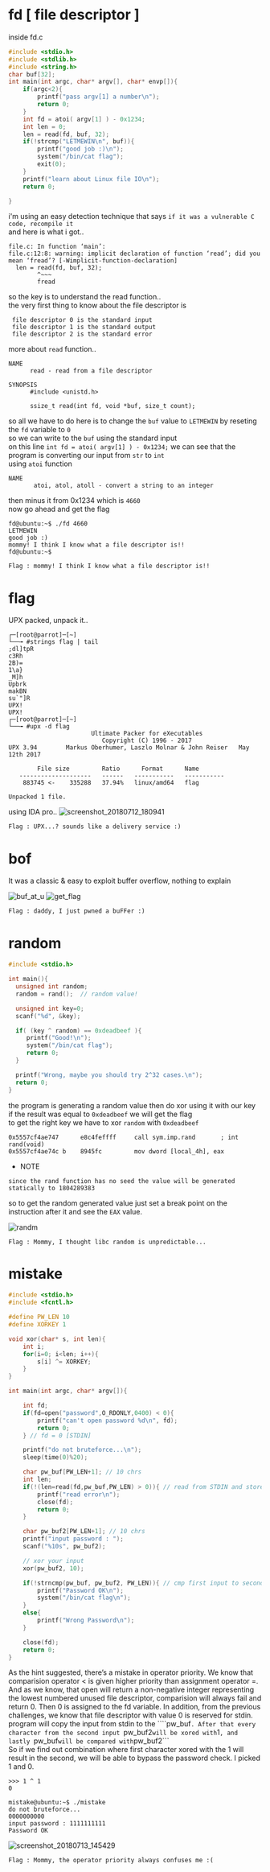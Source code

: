 # fd [  file descriptor ] 
inside fd.c
```C
#include <stdio.h>
#include <stdlib.h>
#include <string.h>
char buf[32];
int main(int argc, char* argv[], char* envp[]){
	if(argc<2){
		printf("pass argv[1] a number\n");
		return 0;
	}
	int fd = atoi( argv[1] ) - 0x1234;
	int len = 0;
	len = read(fd, buf, 32);
	if(!strcmp("LETMEWIN\n", buf)){
		printf("good job :)\n");
		system("/bin/cat flag");
		exit(0);
	}
	printf("learn about Linux file IO\n");
	return 0;

}
```
i'm using an easy detection technique that says ```if it was a vulnerable C code, recompile it```
<br>
and here is what i got..
```assembly
file.c: In function ‘main’:
file.c:12:8: warning: implicit declaration of function ‘read’; did you mean ‘fread’? [-Wimplicit-function-declaration]
  len = read(fd, buf, 32);
        ^~~~
        fread
```
so the key is to understand the read function..
<br>
the very first thing to know about the file descriptor is
```
 file descriptor 0 is the standard input 
 file descriptor 1 is the standard output
 file descriptor 2 is the standard error 
 ```
 more about ```read``` function..
 ```assembly
 NAME
       read - read from a file descriptor

SYNOPSIS
       #include <unistd.h>

       ssize_t read(int fd, void *buf, size_t count);
```
so all we have to do here is to change the ```buf``` value to ```LETMEWIN``` by reseting the ```fd``` variable to ```0```
<br>
so we can write to the ```buf``` using the standard input
<br>
on this line ```int fd = atoi( argv[1] ) - 0x1234;``` we can see that the program is converting our input from ```str``` to ```int```
<br>
using ```atoi``` function
```assembly
NAME
       atoi, atol, atoll - convert a string to an integer
```
then minus it from 0x1234 which is ```4660```
<br>
now go ahead and get the flag
 ```
fd@ubuntu:~$ ./fd 4660
LETMEWIN
good job :)
mommy! I think I know what a file descriptor is!!
fd@ubuntu:~$ 
```
```Flag : mommy! I think I know what a file descriptor is!! ```

# flag
UPX packed, unpack it..
```assembly 
┌─[root@parrot]─[~]
└──╼ #strings flag | tail
;dl]tpR
c3Rh
2B)=	
1\a}
_M]h
Upbrk
makBN
su`"]R
UPX!
UPX!
┌─[root@parrot]─[~]
└──╼ #upx -d flag
                       Ultimate Packer for eXecutables
                          Copyright (C) 1996 - 2017
UPX 3.94        Markus Oberhumer, Laszlo Molnar & John Reiser   May 12th 2017

        File size         Ratio      Format      Name
   --------------------   ------   -----------   -----------
    883745 <-    335288   37.94%   linux/amd64   flag

Unpacked 1 file.
```
using IDA pro..
![screenshot_20180712_180941](https://user-images.githubusercontent.com/22657154/42645760-893ca7ac-8607-11e8-8af8-c2501d4b0742.png)

```Flag : UPX...? sounds like a delivery service :)```

# bof
It was a classic & easy to exploit buffer overflow, nothing to explain 

![buf_at_u](https://user-images.githubusercontent.com/22657154/42649325-15a1da6e-8612-11e8-92ff-2ec8bf0f2d10.png)
![get_flag](https://user-images.githubusercontent.com/22657154/42649329-16da19be-8612-11e8-878a-686fc643550b.png)

```Flag : daddy, I just pwned a buFFer :) ```

# random 
```C
#include <stdio.h>

int main(){
  unsigned int random;
  random = rand();	// random value!

  unsigned int key=0;
  scanf("%d", &key);

  if( (key ^ random) == 0xdeadbeef ){
     printf("Good!\n");
     system("/bin/cat flag");
     return 0;
  }

  printf("Wrong, maybe you should try 2^32 cases.\n");
  return 0;
}
```
the program is generating a random value then do xor using it with our key
<br>
if the result was equal to ```0xdeadbeef``` we will get the flag
<br>
to get the right key we have to xor ```random``` with ```0xdeadbeef```
<br>
```assembly
0x5557cf4ae747      e8c4feffff     call sym.imp.rand       ; int rand(void)
0x5557cf4ae74c b    8945fc         mov dword [local_4h], eax               
```
- NOTE
```
since the rand function has no seed the value will be generated statically to 1804289383
```

so to get the random generated value just set a break point on the instruction after it and see the ```EAX``` value.

![randm](https://user-images.githubusercontent.com/22657154/42652718-ecced984-861b-11e8-879c-80c54a0c8d60.png)

```Flag : Mommy, I thought libc random is unpredictable...```

# mistake
```C
#include <stdio.h>
#include <fcntl.h>

#define PW_LEN 10
#define XORKEY 1

void xor(char* s, int len){
	int i;
	for(i=0; i<len; i++){
		s[i] ^= XORKEY;
	}
}

int main(int argc, char* argv[]){

	int fd;
	if(fd=open("password",O_RDONLY,0400) < 0){
		printf("can't open password %d\n", fd);
		return 0;
	} // fd = 0 [STDIN]

	printf("do not bruteforce...\n");
	sleep(time(0)%20);

	char pw_buf[PW_LEN+1]; // 10 chrs
	int len;       
	if(!(len=read(fd,pw_buf,PW_LEN) > 0)){ // read from STDIN and store input inside pw_buf
		printf("read error\n");
		close(fd);
		return 0;
	}

	char pw_buf2[PW_LEN+1]; // 10 chrs
	printf("input password : ");
	scanf("%10s", pw_buf2);

	// xor your input
	xor(pw_buf2, 10);

	if(!strncmp(pw_buf, pw_buf2, PW_LEN)){ // cmp first input to second input after being xored
		printf("Password OK\n");
		system("/bin/cat flag\n");
	}
	else{
		printf("Wrong Password\n");
	}

	close(fd);
	return 0;
}


```
As the hint suggested, there’s a mistake in operator priority. We know that comparision operator < is given higher priority than assignment operator =. 
<br>
And as we know, that open will return a non-negative integer representing the lowest numbered unused file descriptor, comparision will always fail and return 0. Then 0 is assigned to the fd variable. In addition, from the previous challenges, we know that file descriptor with value 0 is reserved for stdin.
<br>
program will copy the input from stdin to the ````pw_buf```. After that every character from the second input ```pw_buf2``` will be xored with ```1```, and lastly ```pw_buf``` will be compared with ```pw_buf2``` 
<br>
So if we find out combination where first character xored with the 1 will result in the second, we will be able to bypass the password check. I picked 1 and 0.
```assembly
>>> 1 ^ 1
0
```
```assembly
mistake@ubuntu:~$ ./mistake
do not bruteforce...
0000000000
input password : 1111111111
Password OK
```
![screenshot_20180713_145429](https://user-images.githubusercontent.com/22657154/42693293-5e9a7f5a-86b7-11e8-9bfa-5e3d4e0da3ed.png)

```Flag : Mommy, the operator priority always confuses me :(```
